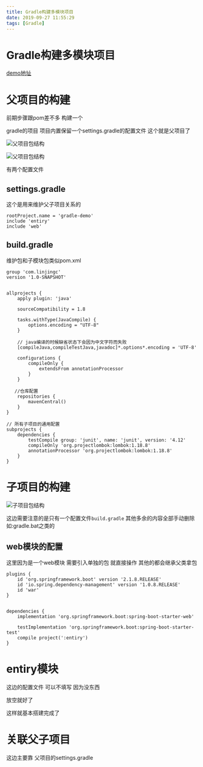 ```yaml
---
title: Gradle构建多模块项目
date: 2019-09-27 11:55:29
tags: [Gradle]
---
```


# Gradle构建多模块项目

[demo地址](https://github.com/AsummerCat/gradle-demo)

# 父项目的构建

前期步骤跟pom差不多 构建一个

gradle的项目 项目内置保留一个settings.gradle的配置文件 这个就是父项目了

![父项目包结构](/img/2019-09-27/2.png)

![父项目包结构](/img/2019-09-27/1.png)

<!--more-->

有两个配置文件

## settings.gradle

这个是用来维护父子项目关系的

```
rootProject.name = 'gradle-demo'
include 'entiry'
include 'web'
```

## build.gradle

维护包和子模块包类似pom.xml

```
group 'com.linjingc'
version '1.0-SNAPSHOT'


allprojects {
    apply plugin: 'java'

    sourceCompatibility = 1.8

    tasks.withType(JavaCompile) {
        options.encoding = "UTF-8"
    }

    // java编译的时候缺省状态下会因为中文字符而失败
    [compileJava,compileTestJava,javadoc]*.options*.encoding = 'UTF-8'

    configurations {
        compileOnly {
            extendsFrom annotationProcessor
        }
    }

   //仓库配置
    repositories {
        mavenCentral()
    }
}

// 所有子项目的通用配置
subprojects {
    dependencies {
        testCompile group: 'junit', name: 'junit', version: '4.12'
        compileOnly 'org.projectlombok:lombok:1.18.8'
        annotationProcessor 'org.projectlombok:lombok:1.18.8'
    }
}
```

# 子项目的构建

![子项目包结构](/img/2019-09-27/3.png)



这边需要注意的是只有一个配置文件`build.gradle` 其他多余的内容全部手动删除  如:gradle.bat之类的

## web模块的配置

这里因为是一个web模块 需要引入单独的包 就直接操作 其他的都会继承父类拿包

```
plugins {
    id 'org.springframework.boot' version '2.1.8.RELEASE'
    id 'io.spring.dependency-management' version '1.0.8.RELEASE'
    id 'war'
}


dependencies {
    implementation 'org.springframework.boot:spring-boot-starter-web'
  
    testImplementation 'org.springframework.boot:spring-boot-starter-test'
    compile project(':entiry')
}

```

# entiry模块

这边的配置文件 可以不填写 因为没东西

放空就好了



这样就基本搭建完成了

# 关联父子项目

这边主要靠 父项目的settings.gradle

